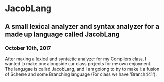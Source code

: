 # JacobLang
## A small lexical analyzer and syntax analyzer for a made up language called JacobLang

### October 10th, 2017
After making a lexical and syntactic analyzer for my Compilers class, I wanted to make one alongside our class projects for my own enjoyment. The langugae is called JacobLang, and I am goiong to try to make it a fusion of Scheme and some Branching language (For class we have 'Branch441'). 


###
